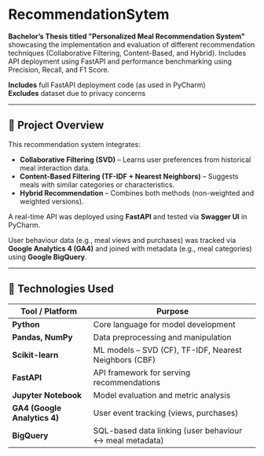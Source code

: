 # RecommendationSytem

**Bachelor’s Thesis titled "Personalized Meal Recommendation System"**
showcasing the implementation and evaluation of different recommendation techniques (Collaborative Filtering, Content-Based, and Hybrid). Includes API deployment using FastAPI and performance benchmarking using Precision, Recall, and F1 Score.

**Includes** full FastAPI deployment code (as used in PyCharm)  
**Excludes** dataset due to privacy concerns

---
## 📌 Project Overview

This recommendation system integrates:
- **Collaborative Filtering (SVD)** – Learns user preferences from historical meal interaction data.
- **Content-Based Filtering (TF-IDF + Nearest Neighbors)** – Suggests meals with similar categories or characteristics.
- **Hybrid Recommendation** – Combines both methods (non-weighted and weighted versions).

A real-time API was deployed using **FastAPI** and tested via **Swagger UI** in PyCharm.

User behaviour data (e.g., meal views and purchases) was tracked via **Google Analytics 4 (GA4)** and joined with metadata (e.g., meal categories) using **Google BigQuery**.

---

## 🔧 Technologies Used

| Tool / Platform            | Purpose                                                                 |
|----------------------------|-------------------------------------------------------------------------|
| **Python**                 | Core language for model development                                    |
| **Pandas, NumPy**          | Data preprocessing and manipulation                                    |
| **Scikit-learn**           | ML models – SVD (CF), TF-IDF, Nearest Neighbors (CBF)                  |
| **FastAPI**                | API framework for serving recommendations                             |
| **Jupyter Notebook**       | Model evaluation and metric analysis                                   |
| **GA4 (Google Analytics 4)** | User event tracking (views, purchases)                              |
| **BigQuery**               | SQL-based data linking (user behaviour ↔ meal metadata)                |

